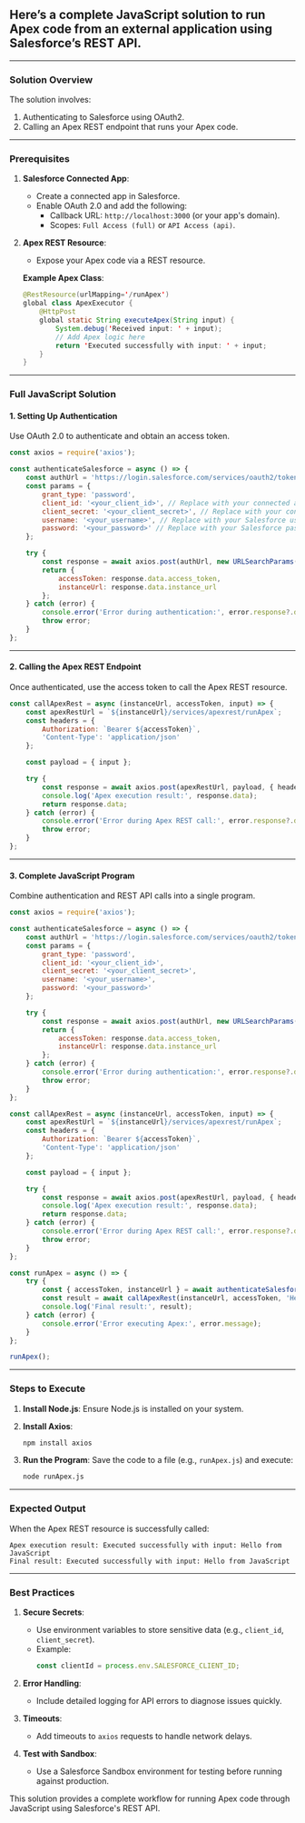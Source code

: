 ## Here’s a complete JavaScript solution to run Apex code from an external application using Salesforce’s **REST API**.

---

### **Solution Overview**
The solution involves:
1. Authenticating to Salesforce using OAuth2.
2. Calling an Apex REST endpoint that runs your Apex code.

---

### **Prerequisites**
1. **Salesforce Connected App**:
   - Create a connected app in Salesforce.
   - Enable OAuth 2.0 and add the following:
     - Callback URL: `http://localhost:3000` (or your app's domain).
     - Scopes: `Full Access (full)` or `API Access (api)`.

2. **Apex REST Resource**:
   - Expose your Apex code via a REST resource.

   **Example Apex Class**:
   ```java
   @RestResource(urlMapping='/runApex')
   global class ApexExecutor {
       @HttpPost
       global static String executeApex(String input) {
           System.debug('Received input: ' + input);
           // Add Apex logic here
           return 'Executed successfully with input: ' + input;
       }
   }
   ```

---

### **Full JavaScript Solution**

#### **1. Setting Up Authentication**

Use OAuth 2.0 to authenticate and obtain an access token.

```javascript
const axios = require('axios');

const authenticateSalesforce = async () => {
    const authUrl = 'https://login.salesforce.com/services/oauth2/token';
    const params = {
        grant_type: 'password',
        client_id: '<your_client_id>', // Replace with your connected app client ID
        client_secret: '<your_client_secret>', // Replace with your connected app client secret
        username: '<your_username>', // Replace with your Salesforce username
        password: '<your_password>' // Replace with your Salesforce password + security token
    };

    try {
        const response = await axios.post(authUrl, new URLSearchParams(params));
        return {
            accessToken: response.data.access_token,
            instanceUrl: response.data.instance_url
        };
    } catch (error) {
        console.error('Error during authentication:', error.response?.data || error.message);
        throw error;
    }
};
```

---

#### **2. Calling the Apex REST Endpoint**

Once authenticated, use the access token to call the Apex REST resource.

```javascript
const callApexRest = async (instanceUrl, accessToken, input) => {
    const apexRestUrl = `${instanceUrl}/services/apexrest/runApex`;
    const headers = {
        Authorization: `Bearer ${accessToken}`,
        'Content-Type': 'application/json'
    };

    const payload = { input };

    try {
        const response = await axios.post(apexRestUrl, payload, { headers });
        console.log('Apex execution result:', response.data);
        return response.data;
    } catch (error) {
        console.error('Error during Apex REST call:', error.response?.data || error.message);
        throw error;
    }
};
```

---

#### **3. Complete JavaScript Program**

Combine authentication and REST API calls into a single program.

```javascript
const axios = require('axios');

const authenticateSalesforce = async () => {
    const authUrl = 'https://login.salesforce.com/services/oauth2/token';
    const params = {
        grant_type: 'password',
        client_id: '<your_client_id>',
        client_secret: '<your_client_secret>',
        username: '<your_username>',
        password: '<your_password>'
    };

    try {
        const response = await axios.post(authUrl, new URLSearchParams(params));
        return {
            accessToken: response.data.access_token,
            instanceUrl: response.data.instance_url
        };
    } catch (error) {
        console.error('Error during authentication:', error.response?.data || error.message);
        throw error;
    }
};

const callApexRest = async (instanceUrl, accessToken, input) => {
    const apexRestUrl = `${instanceUrl}/services/apexrest/runApex`;
    const headers = {
        Authorization: `Bearer ${accessToken}`,
        'Content-Type': 'application/json'
    };

    const payload = { input };

    try {
        const response = await axios.post(apexRestUrl, payload, { headers });
        console.log('Apex execution result:', response.data);
        return response.data;
    } catch (error) {
        console.error('Error during Apex REST call:', error.response?.data || error.message);
        throw error;
    }
};

const runApex = async () => {
    try {
        const { accessToken, instanceUrl } = await authenticateSalesforce();
        const result = await callApexRest(instanceUrl, accessToken, 'Hello from JavaScript');
        console.log('Final result:', result);
    } catch (error) {
        console.error('Error executing Apex:', error.message);
    }
};

runApex();
```

---

### **Steps to Execute**
1. **Install Node.js**:
   Ensure Node.js is installed on your system.

2. **Install Axios**:
   ```bash
   npm install axios
   ```

3. **Run the Program**:
   Save the code to a file (e.g., `runApex.js`) and execute:
   ```bash
   node runApex.js
   ```

---

### **Expected Output**
When the Apex REST resource is successfully called:
```plaintext
Apex execution result: Executed successfully with input: Hello from JavaScript
Final result: Executed successfully with input: Hello from JavaScript
```

---

### **Best Practices**
1. **Secure Secrets**:
   - Use environment variables to store sensitive data (e.g., `client_id`, `client_secret`).
   - Example:
     ```javascript
     const clientId = process.env.SALESFORCE_CLIENT_ID;
     ```

2. **Error Handling**:
   - Include detailed logging for API errors to diagnose issues quickly.

3. **Timeouts**:
   - Add timeouts to `axios` requests to handle network delays.

4. **Test with Sandbox**:
   - Use a Salesforce Sandbox environment for testing before running against production.

This solution provides a complete workflow for running Apex code through JavaScript using Salesforce's REST API.
